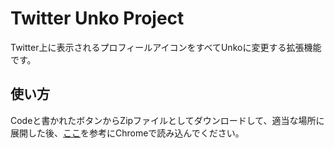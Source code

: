 # Twitter Unko Project
Twitter上に表示されるプロフィールアイコンをすべてUnkoに変更する拡張機能です。 
## 使い方
Codeと書かれたボタンからZipファイルとしてダウンロードして、適当な場所に展開した後、[ここ](https://blog.janjan.net/2020/04/01/chrome-load-non-package-extensions/)を参考にChromeで読み込んでください。
